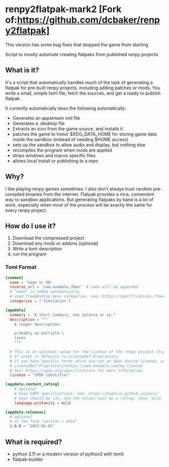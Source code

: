 # renpy2flatpak-mark2 [Fork of:https://github.com/dcbaker/renpy2flatpak]

This version has some bug fixes that stopped the game from starting

Script to mostly automate creating flatpaks from published renpy projects

## What is it?

It's a script that automatically handles much of the task of generating a
flatpak for pre-built renpy projects, including adding patches or mods. You
write a small, simple toml file, fetch the sources, and get a ready to publish
flatpak.

It currently automatically does the following automatically:

- Generates an appstream xml file
- Generates a .desktop file
- Extracts an icon from the game source, and installs it
- patches the game to honor $XDG_DATA_HOME for storing game data inside the sandbox (instead of needing $HOME access)
- sets up the sandbox to allow audio and display, but nothing else
- recompiles the program when mods are applied
- strips windows and macos specific files
- allows local install or publishing to a repo

## Why?

I like playing renpy games sometimes. I also don't always trust random
pre-compiled binaries from the internet. Flatpak provides a nice, convenient
way to sandbox applications. But generating flatpaks by hand is a lot of work,
especially when most of the process will be exactly the same for every renpy
project.

## How do I use it?

1. Download the compressed project
2. Download any mods or addons (optional)
3. Write a toml description
4. run the program

### Toml Format

```toml
[common]
  name = 'Game or VN'
  reverse_url = 'com.example.JDoe'  # name will be appended
  # "Game" is added automatically
  # used freedesktop menu categories. see: https://specifications.freedesktop.org/menu-spec/latest/apas02.html
  categories = ['Simulation']

[appdata]
  summary = "A short summary, one setence or so."
  description = """
    A longer description.

    probably on multiple \
    lines
    """

  # This is an optional value for the license of the renpy project itself.
  # If unset it defaults to LicenseRef-Proprietary.
  # if you have specific terms which are not an Open Source license, you can use the form:
  # LicenseRef-Proprietary=https://www.example.com/my-license
  # See: https://spdx.org/specifications for more information
  license = "SPDX identifier"

[appdata.content_rating]
    # optional
    # Uses OARS specifications. See: https://hughsie.github.io/oars/
    # keys should be ids, and the values must be a rating: none, mild, moderate, or intense
    language-profanity = mild

[appdata.releases]
  # optional
  # in the form "version = date"
  1.0.0 = "2023-01-01"
```

## What is required?

- python 3.11 or a modern version of python3 with tomli
- flatpak-builder

